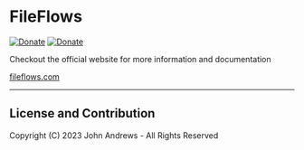 # FileFlows

[![Donate](https://img.shields.io/badge/Donate-Patreon-blue.svg)](https://www.patreon.com/revenz)
[![Donate](https://img.shields.io/badge/Donate-PayPal-green.svg)](https://www.paypal.com/donate/?hosted_button_id=ZJLFMQSQ6WX3J)


Checkout the official website for more information and documentation

[fileflows.com](https://fileflows.com) 

--- 

## License and Contribution
Copyright (C) 2023 John Andrews - All Rights Reserved
